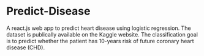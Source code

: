 # Predict-Disease
A react.js web app to predict heart disease using logistic regression.
The dataset is publically available on the Kaggle website. The classification goal is to predict whether the patient has 10-years risk of future coronary heart disease (CHD).
